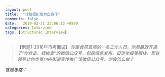 ```yaml
---
layout: post
title:  "计划组织能力之宣传"
comments: false
date:   2019-02-21 23:06:13 +0800
categories: Interview
tags: [Structured Interview]
---
```


> 【例题1-2018年市考面试】
> *你是食药监局的一名工作人员，你局最近开通了“你点击，我检查”的微信公众号，包括信息发布、投诉举报等模块。现在领导让你负责向各街道宣传推广该微信公众号，你会怎么做？*

*答题思路：*

